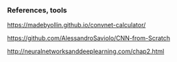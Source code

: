 ### References, tools
https://madebyollin.github.io/convnet-calculator/

https://github.com/AlessandroSaviolo/CNN-from-Scratch

http://neuralnetworksanddeeplearning.com/chap2.html